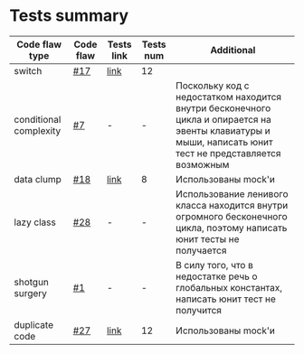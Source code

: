 # Tests summary

Code flaw type|Code flaw | Tests link | Tests num | Additional
--- | --- | --- | --- | ---
switch|[#17][i17]|[link](test_game.py#L6-L54)|12
conditional complexity|[#7][i7]| - | - | Поскольку код с недостатком находится внутри бесконечного цикла и опирается на эвенты клавиатуры и мыши, написать юнит тест не представляется возможным
data clump|[#18][i18]|[link](test_interface.py#L7-L41)|8|Использованы mock'и
lazy class|[#28][i28]| - | - | Использование ленивого класса находится внутри огромного бесконечного цикла, поэтому написать юнит тесты не получается
shotgun surgery|[#1][i1]| - | - | В силу того, что в недостатке речь о глобальных константах, написать юнит тест не получится
duplicate code|[#27][i27]|[link](test_objects.py#L7-L79)|12|Использованы mock'и

[i1]: https://github.com/merry-cooperation/refactorMeowHero/issues/1
[i7]: https://github.com/merry-cooperation/refactorMeowHero/issues/7
[i17]: https://github.com/merry-cooperation/refactorMeowHero/issues/17
[i18]: https://github.com/merry-cooperation/refactorMeowHero/issues/18
[i27]: https://github.com/merry-cooperation/refactorMeowHero/issues/27
[i28]: https://github.com/merry-cooperation/refactorMeowHero/issues/28